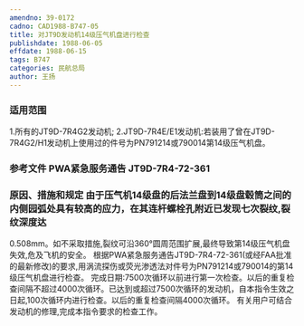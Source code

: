 ```yaml
---
amendno: 39-0172
cadno: CAD1988-B747-05
title: 对JT9D发动机14级压气机盘进行检查
publishdate: 1988-06-05
effdate: 1988-06-15
tags: B747
categories: 民航总局
author: 王扬
---
```


### 适用范围 
1.所有的JT9D-7R4G2发动机;
2.JT9D-7R4E/E1发动机:若装用了曾在JT9D-7R4G2/H1发动机上使用过的件号为PN791214或790014第14级压气机盘。

### 参考文件    PWA紧急服务通告 JT9D-7R4-72-361 

### 原因、措施和规定     由于压气机14级盘的后法兰盘到14级盘毂筒之间的内侧园弧处具有较高的应力，在其连杆螺栓孔附近已发现七次裂纹,裂纹深度达
0.508mm。如不采取措施,裂纹可沿360°圆周范围扩展,最终导致第14级压气机盘失效,危及飞机的安全。 
根据PWA紧急服务通告JT9D-7R4-72-361(或经FAA批准的最新修改)的要求,用涡流探伤或荧光渗透法对件号为PN791214或790014的第14级压气机盘进行检查。 
    完成日期:7500次循环以前进行第一次检查。以后的重复检查间隔不超过4000次循环。已达到或超过7500次循环的发动机，自本指令生效之日起,100次循环内进行检查。以后的重复检查间隔4000次循环。 
    有关用户可结合发动机的修理,完成本指令要求的检查工作。
  
